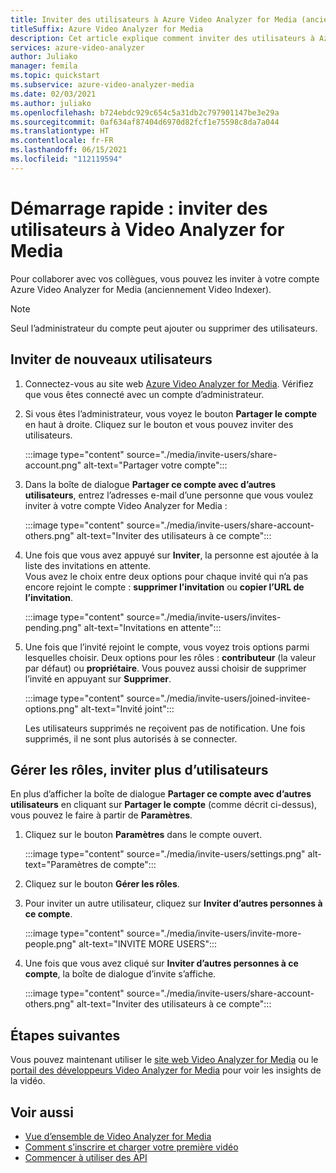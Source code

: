 ```yaml
---
title: Inviter des utilisateurs à Azure Video Analyzer for Media (anciennement Video Analyzer for Media ) - Azure
titleSuffix: Azure Video Analyzer for Media
description: Cet article explique comment inviter des utilisateurs à Azure Video Analyzer for Media (anciennement Video Analyzer for Media).
services: azure-video-analyzer
author: Juliako
manager: femila
ms.topic: quickstart
ms.subservice: azure-video-analyzer-media
ms.date: 02/03/2021
ms.author: juliako
ms.openlocfilehash: b724ebdc929c654c5a31db2c797901147be3e29a
ms.sourcegitcommit: 0af634af87404d6970d82fcf1e75598c8da7a044
ms.translationtype: HT
ms.contentlocale: fr-FR
ms.lasthandoff: 06/15/2021
ms.locfileid: "112119594"
---
```

# <a name="quickstart-invite-users-to-video-analyzer-for-media"></a>Démarrage rapide : inviter des utilisateurs à Video Analyzer for Media

Pour collaborer avec vos collègues, vous pouvez les inviter à votre compte Azure Video Analyzer for Media (anciennement Video Indexer). 

> [!NOTE]
> Seul l’administrateur du compte peut ajouter ou supprimer des utilisateurs.

## <a name="invite-new-users"></a>Inviter de nouveaux utilisateurs

1. Connectez-vous au site web [Azure Video Analyzer for Media](https://www.videoindexer.ai/). Vérifiez que vous êtes connecté avec un compte d’administrateur.
1. Si vous êtes l’administrateur, vous voyez le bouton **Partager le compte** en haut à droite. Cliquez sur le bouton et vous pouvez inviter des utilisateurs. 

    :::image type="content" source="./media/invite-users/share-account.png" alt-text="Partager votre compte":::
1. Dans la boîte de dialogue **Partager ce compte avec d’autres utilisateurs**, entrez l’adresses e-mail d’une personne que vous voulez inviter à votre compte Video Analyzer for Media :

    :::image type="content" source="./media/invite-users/share-account-others.png" alt-text="Inviter des utilisateurs à ce compte":::  
1. Une fois que vous avez appuyé sur **Inviter**, la personne est ajoutée à la liste des invitations en attente. <br/>Vous avez le choix entre deux options pour chaque invité qui n’a pas encore rejoint le compte : **supprimer l’invitation** ou **copier l’URL de l’invitation**.

    :::image type="content" source="./media/invite-users/invites-pending.png" alt-text="Invitations en attente":::  
1. Une fois que l’invité rejoint le compte, vous voyez trois options parmi lesquelles choisir. Deux options pour les rôles : **contributeur** (la valeur par défaut) ou **propriétaire**. Vous pouvez aussi choisir de supprimer l’invité en appuyant sur **Supprimer**.

    :::image type="content" source="./media/invite-users/joined-invitee-options.png" alt-text="Invité joint":::  

    Les utilisateurs supprimés ne reçoivent pas de notification. Une fois supprimés, il ne sont plus autorisés à se connecter.

## <a name="manage-roles-invite-more-users"></a>Gérer les rôles, inviter plus d’utilisateurs

En plus d’afficher la boîte de dialogue **Partager ce compte avec d’autres utilisateurs** en cliquant sur **Partager le compte** (comme décrit ci-dessus), vous pouvez le faire à partir de **Paramètres**.

1. Cliquez sur le bouton **Paramètres** dans le compte ouvert. 

    :::image type="content" source="./media/invite-users/settings.png" alt-text="Paramètres de compte":::  
1. Cliquez sur le bouton **Gérer les rôles**.
1. Pour inviter un autre utilisateur, cliquez sur **Inviter d’autres personnes à ce compte**.

    :::image type="content" source="./media/invite-users/invite-more-people.png" alt-text="INVITE MORE USERS":::  
1. Une fois que vous avez cliqué sur **Inviter d’autres personnes à ce compte**, la boîte de dialogue d’invite s’affiche.
 
    :::image type="content" source="./media/invite-users/share-account-others.png" alt-text="Inviter des utilisateurs à ce compte":::  

## <a name="next-steps"></a>Étapes suivantes

Vous pouvez maintenant utiliser le [site web Video Analyzer for Media](video-indexer-view-edit.md) ou le [portail des développeurs Video Analyzer for Media](video-indexer-use-apis.md) pour voir les insights de la vidéo.

## <a name="see-also"></a>Voir aussi

- [Vue d’ensemble de Video Analyzer for Media](video-indexer-overview.md)
- [Comment s’inscrire et charger votre première vidéo](video-indexer-get-started.md)
- [Commencer à utiliser des API](video-indexer-use-apis.md)
